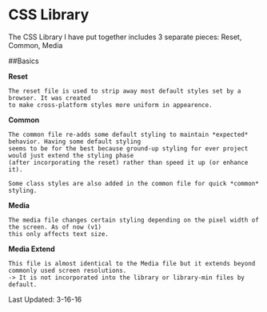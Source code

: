 # CSS Library

The CSS Library I have put together includes 3 separate pieces: Reset, Common, Media

##Basics

  **Reset**
    
    The reset file is used to strip away most default styles set by a browser. It was created
    to make cross-platform styles more uniform in appearence.
    
  **Common**
    
    The common file re-adds some default styling to maintain *expected* behavior. Having some default styling
    seems to be for the best because ground-up styling for ever project would just extend the styling phase
    (after incorporating the reset) rather than speed it up (or enhance it).
    
    Some class styles are also added in the common file for quick *common* styling.
    
  **Media**
    
    The media file changes certain styling depending on the pixel width of the screen. As of now (v1)
    this only affects text size.
    
  **Media Extend**
    
    This file is almost identical to the Media file but it extends beyond commonly used screen resolutions.
    -> It is not incorporated into the library or library-min files by default.
    
Last Updated: 3-16-16
